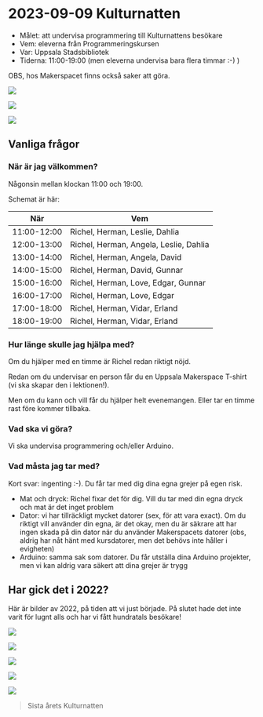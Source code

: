 # 2023-09-09 Kulturnatten

* Målet: att undervisa programmering till Kulturnattens besökare
* Vem: eleverna från Programmeringskursen
* Var: Uppsala Stadsbibliotek
* Tiderna: 11:00-19:00 (men eleverna undervisa bara flera timmar :-) )

OBS, hos Makerspacet finns också saker att göra.

![](20230909_kulturnatten_1.png)

![](20230909_kulturnatten_2.png)

![](20230909_kulturnatten_3.png)

## Vanliga frågor

### När är jag välkommen?

Någonsin mellan klockan 11:00 och 19:00.

Schemat är här:

När        |Vem
-----------|------------------
11:00-12:00|Richel, Herman, Leslie, Dahlia
12:00-13:00|Richel, Herman, Angela, Leslie, Dahlia
13:00-14:00|Richel, Herman, Angela, David
14:00-15:00|Richel, Herman, David, Gunnar
15:00-16:00|Richel, Herman, Love, Edgar, Gunnar
16:00-17:00|Richel, Herman, Love, Edgar
17:00-18:00|Richel, Herman, Vidar, Erland
18:00-19:00|Richel, Herman, Vidar, Erland

### Hur länge skulle jag hjälpa med?

Om du hjälper med en timme är Richel redan riktigt nöjd.

Redan om du undervisar en person får du en Uppsala Makerspace
T-shirt (vi ska skapar den i lektionen!).

Men om du kann och vill får du hjälper helt evenemangen.
Eller tar en timme rast före kommer tillbaka.

### Vad ska vi göra?

Vi ska undervisa programmering och/eller Arduino.

### Vad måsta jag tar med?

Kort svar: ingenting :-). Du får tar med dig dina egna grejer på egen risk.

* Mat och dryck: Richel fixar det för dig.
   Vill du tar med din egna dryck och mat är det inget problem
* Dator: vi har tillräckligt mycket datorer (sex, för att vara exact).
   Om du riktigt vill använder din egna, är det okay,
   men du är säkrare att har ingen skada på din dator när du
   använder Makerspacets datorer (obs, aldrig har nåt hänt med
   kursdatorer, men det behövs inte håller i evigheten)
* Arduino: samma sak som datorer. Du får utställa dina Arduino projekter,
   men vi kan aldrig vara säkert att dina grejer är trygg

## Har gick det i 2022?

Här är bilder av 2022, på tiden att vi just började.
På slutet hade det inte varit för lugnt alls
och har vi fått hundratals besökare!

![](20220910_074542.jpg)

![](20220910_103642.jpg)

![](20220910_103701.jpg)

![](20220910_113722.jpg)

![](20220910_113733.jpg)

> Sista årets Kulturnatten
